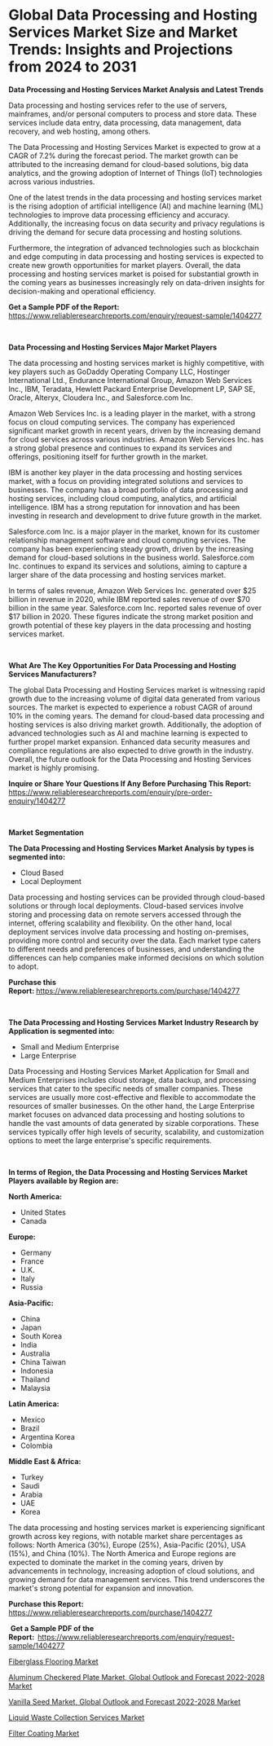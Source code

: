 <p><h1>Global Data Processing and Hosting Services Market Size and Market Trends: Insights and Projections from 2024 to 2031</h1></p><p><strong>Data Processing and Hosting Services Market Analysis and Latest Trends</strong></p>
<p><p>Data processing and hosting services refer to the use of servers, mainframes, and/or personal computers to process and store data. These services include data entry, data processing, data management, data recovery, and web hosting, among others. </p><p>The Data Processing and Hosting Services Market is expected to grow at a CAGR of 7.2% during the forecast period. The market growth can be attributed to the increasing demand for cloud-based solutions, big data analytics, and the growing adoption of Internet of Things (IoT) technologies across various industries. </p><p>One of the latest trends in the data processing and hosting services market is the rising adoption of artificial intelligence (AI) and machine learning (ML) technologies to improve data processing efficiency and accuracy. Additionally, the increasing focus on data security and privacy regulations is driving the demand for secure data processing and hosting solutions. </p><p>Furthermore, the integration of advanced technologies such as blockchain and edge computing in data processing and hosting services is expected to create new growth opportunities for market players. Overall, the data processing and hosting services market is poised for substantial growth in the coming years as businesses increasingly rely on data-driven insights for decision-making and operational efficiency.</p></p>
<p><strong>Get a Sample PDF of the Report:&nbsp;</strong> <a href="https://www.reliableresearchreports.com/enquiry/request-sample/1404277">https://www.reliableresearchreports.com/enquiry/request-sample/1404277</a></p>
<p>&nbsp;</p>
<p><strong>Data Processing and Hosting Services Major Market Players</strong></p>
<p><p>The data processing and hosting services market is highly competitive, with key players such as GoDaddy Operating Company LLC, Hostinger International Ltd., Endurance International Group, Amazon Web Services Inc., IBM, Teradata, Hewlett Packard Enterprise Development LP, SAP SE, Oracle, Alteryx, Cloudera Inc., and Salesforce.com Inc.</p><p>Amazon Web Services Inc. is a leading player in the market, with a strong focus on cloud computing services. The company has experienced significant market growth in recent years, driven by the increasing demand for cloud services across various industries. Amazon Web Services Inc. has a strong global presence and continues to expand its services and offerings, positioning itself for further growth in the market.</p><p>IBM is another key player in the data processing and hosting services market, with a focus on providing integrated solutions and services to businesses. The company has a broad portfolio of data processing and hosting services, including cloud computing, analytics, and artificial intelligence. IBM has a strong reputation for innovation and has been investing in research and development to drive future growth in the market.</p><p>Salesforce.com Inc. is a major player in the market, known for its customer relationship management software and cloud computing services. The company has been experiencing steady growth, driven by the increasing demand for cloud-based solutions in the business world. Salesforce.com Inc. continues to expand its services and solutions, aiming to capture a larger share of the data processing and hosting services market.</p><p>In terms of sales revenue, Amazon Web Services Inc. generated over $25 billion in revenue in 2020, while IBM reported sales revenue of over $70 billion in the same year. Salesforce.com Inc. reported sales revenue of over $17 billion in 2020. These figures indicate the strong market position and growth potential of these key players in the data processing and hosting services market.</p></p>
<p>&nbsp;</p>
<p><strong>What Are The Key Opportunities For Data Processing and Hosting Services Manufacturers?</strong></p>
<p><p>The global Data Processing and Hosting Services market is witnessing rapid growth due to the increasing volume of digital data generated from various sources. The market is expected to experience a robust CAGR of around 10% in the coming years. The demand for cloud-based data processing and hosting services is also driving market growth. Additionally, the adoption of advanced technologies such as AI and machine learning is expected to further propel market expansion. Enhanced data security measures and compliance regulations are also expected to drive growth in the industry. Overall, the future outlook for the Data Processing and Hosting Services market is highly promising.</p></p>
<p><strong>Inquire or Share Your Questions If Any Before Purchasing This Report:</strong> <a href="https://www.reliableresearchreports.com/enquiry/pre-order-enquiry/1404277">https://www.reliableresearchreports.com/enquiry/pre-order-enquiry/1404277</a></p>
<p>&nbsp;</p>
<p><strong>Market Segmentation</strong></p>
<p><strong>The Data Processing and Hosting Services Market Analysis by types is segmented into:</strong></p>
<p><ul><li>Cloud Based</li><li>Local Deployment</li></ul></p>
<p><p>Data processing and hosting services can be provided through cloud-based solutions or through local deployments. Cloud-based services involve storing and processing data on remote servers accessed through the internet, offering scalability and flexibility. On the other hand, local deployment services involve data processing and hosting on-premises, providing more control and security over the data. Each market type caters to different needs and preferences of businesses, and understanding the differences can help companies make informed decisions on which solution to adopt.</p></p>
<p><strong>Purchase this Report:&nbsp;</strong><a href="https://www.reliableresearchreports.com/purchase/1404277">https://www.reliableresearchreports.com/purchase/1404277</a></p>
<p>&nbsp;</p>
<p><strong>The Data Processing and Hosting Services Market Industry Research by Application is segmented into:</strong></p>
<p><ul><li>Small and Medium Enterprise</li><li>Large Enterprise</li></ul></p>
<p><p>Data Processing and Hosting Services Market Application for Small and Medium Enterprises includes cloud storage, data backup, and processing services that cater to the specific needs of smaller companies. These services are usually more cost-effective and flexible to accommodate the resources of smaller businesses. On the other hand, the Large Enterprise market focuses on advanced data processing and hosting solutions to handle the vast amounts of data generated by sizable corporations. These services typically offer high levels of security, scalability, and customization options to meet the large enterprise's specific requirements.</p></p>
<p>&nbsp;</p>
<p><strong>In terms of Region, the Data Processing and Hosting Services Market Players available by Region are:</strong></p>
<p>
    <p> <strong> North America: </strong>
        <ul>
            <li>United States</li>
            <li>Canada</li>
        </ul>
        </p> 
    <p> <strong> Europe: </strong>
        <ul>
            <li>Germany</li>
            <li>France</li>
            <li>U.K.</li>
            <li>Italy</li>
            <li>Russia</li>
        </ul>
        </p> 
    <p> <strong> Asia-Pacific: </strong>
        <ul>
            <li>China</li>
            <li>Japan</li>
            <li>South Korea</li>
            <li>India</li>
            <li>Australia</li>
            <li>China Taiwan</li>
            <li>Indonesia</li>
            <li>Thailand</li>
            <li>Malaysia</li>
        </ul>
        </p> 
    <p> <strong> Latin America: </strong>
        <ul>
            <li>Mexico</li>
            <li>Brazil</li>
            <li>Argentina Korea</li>
            <li>Colombia</li>
        </ul>
        </p> 
    <p> <strong> Middle East & Africa: </strong>
        <ul>
            <li>Turkey</li>
            <li>Saudi</li>
            <li>Arabia</li>
            <li>UAE</li>
            <li>Korea</li>
        </ul>
    </p>
    </p>
<p><p>The data processing and hosting services market is experiencing significant growth across key regions, with notable market share percentages as follows: North America (30%), Europe (25%), Asia-Pacific (20%), USA (15%), and China (10%). The North America and Europe regions are expected to dominate the market in the coming years, driven by advancements in technology, increasing adoption of cloud solutions, and growing demand for data management services. This trend underscores the market's strong potential for expansion and innovation.</p></p>
<p><strong>Purchase this Report: </strong><a href="https://www.reliableresearchreports.com/purchase/1404277">https://www.reliableresearchreports.com/purchase/1404277</a></p>
<p>&nbsp;<strong>Get a Sample PDF of the Report:&nbsp;&nbsp;</strong><a href="https://www.reliableresearchreports.com/enquiry/request-sample/1404277">https://www.reliableresearchreports.com/enquiry/request-sample/1404277</a></p>
<p><strong></strong></p>
<p><p><a href="https://view.publitas.com/reportprime-1/fiberglass-flooring-market-research-report-the-key-to-successful-business-strategy-forecasted-for-period-from-2024-2031/">Fiberglass Flooring Market</a></p><p><a href="https://automatic-knee-4c7.notion.site/Aluminum-Checkered-Plate-Market-Global-Outlook-and-Forecast-2022-2028-Market-Size-Growing-and-Forec-1004d1c87c924902af0e882d9a755466">Aluminum Checkered Plate Market, Global Outlook and Forecast 2022-2028 Market</a></p><p><a href="https://pretty-mail-caf.notion.site/Global-Vanilla-Seed-Market-Global-Outlook-and-Forecast-2022-2028-Market-by-Types-Applications-and-7789c20b937d40dc91fb80f6df17d9b4">Vanilla Seed Market, Global Outlook and Forecast 2022-2028 Market</a></p><p><a href="https://github.com/brenzgnarento/Market-Research-Report-List-1/blob/main/liquid-waste-collection-services-market.md">Liquid Waste Collection Services Market</a></p><p><a href="https://view.publitas.com/reportprime-1/filter-coating-market-size-share-trends-analysis-report-by-application-regional-outlook-competitive-strategies-and-segment-forecasts-2024-2031/">Filter Coating Market</a></p></p>
